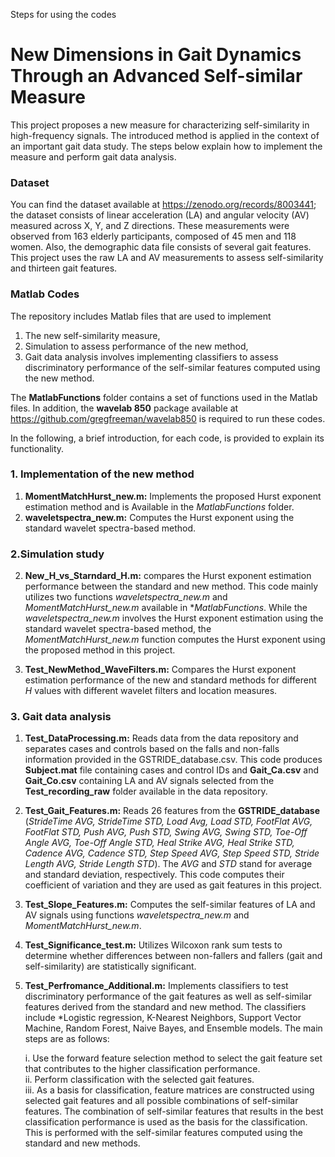 Steps for using the codes 

# New Dimensions in Gait Dynamics Through an Advanced Self-similar Measure
This project proposes a new measure for characterizing self-similarity in high-frequency signals. The introduced method is applied in the context of an important gait data study. The steps below explain how to implement the measure and perform gait data analysis.

### Dataset
You can find the dataset available at https://zenodo.org/records/8003441; the dataset consists of linear acceleration (LA) and angular velocity (AV) measured across X, Y, and Z directions. These measurements were observed from 163 elderly participants, composed of 45 men and 118 women. Also, the demographic data file consists of several gait features. This project uses the raw LA and AV measurements to assess self-similarity and thirteen gait features.     

### Matlab Codes 
The repository includes Matlab files that are used to implement
  1. The new self-similarity measure,
  2. Simulation to assess performance of the new method,
  3. Gait data analysis involves implementing classifiers to assess discriminatory performance of the self-similar features computed using the new method. 

The **MatlabFunctions** folder contains a set of functions used in the Matlab files. In addition, the **wavelab 850** package available at https://github.com/gregfreeman/wavelab850 is required to run these codes.  

In the following, a brief introduction, for each code, is provided to explain its functionality.

### 1. Implementation of the new method

1. **MomentMatchHurst_new.m:** Implements the proposed Hurst exponent estimation method and is Available in the *MatlabFunctions* folder.
2. **waveletspectra_new.m:** Computes the Hurst exponent using the standard wavelet spectra-based method.

### 2.Simulation study
2. **New_H_vs_Starndard_H.m:** compares the Hurst exponent estimation performance between the standard and new method. This code mainly utilizes two functions *waveletspectra_new.m* and *MomentMatchHurst_new.m* available in **MatlabFunctions*. While the *waveletspectra_new.m* involves the Hurst exponent estimation using the standard wavelet spectra-based method, the *MomentMatchHurst_new.m* function computes the Hurst exponent using the proposed method in this project.
   
3. **Test_NewMethod_WaveFilters.m:** Compares the Hurst exponent estimation performance of the new and standard methods for different $H$ values with different wavelet filters and location measures.

### 3. Gait data analysis
1. **Test_DataProcessing.m:** Reads data from the data repository and separates cases and controls based on the falls and non-falls information provided in the GSTRIDE_database.csv. This code produces **Subject.mat** file containing cases and control IDs and **Gait_Ca.csv** and **Gait_Co.csv** containing LA and AV signals selected from the **Test_recording_raw** folder available in the data repository.

2. **Test_Gait_Features.m:** Reads 26 features from the **GSTRIDE_database** (*StrideTime AVG, StrideTime STD, Load Avg, Load STD, FootFlat AVG, FootFlat STD, Push AVG, Push STD, Swing AVG, Swing STD, Toe-Off Angle AVG, Toe-Off Angle STD, Heal Strike AVG, Heal Strike STD, Cadence AVG, Cadence STD, Step Speed AVG, Step Speed STD, Stride Length AVG, Stride Length STD*). The *AVG* and *STD* stand for average and standard deviation, respectively. This code computes their coefficient of variation and they are used as gait features in this project.

3. **Test_Slope_Features.m:** Computes the self-similar features of LA and AV signals using functions *waveletspectra_new.m* and *MomentMatchHurst_new.m*.
   
4. **Test_Significance_test.m:** Utilizes Wilcoxon rank sum tests to determine whether differences between non-fallers and fallers (gait and self-similarity) are statistically significant. 

5. **Test_Perfromance_Additional.m:** Implements classifiers to test discriminatory performance of the  gait features as well as self-similar features derived from the standard and new method. The classifiers include *Logistic regression, K-Nearest Neighbors, Support Vector Machine, Random Forest, Naive Bayes, and Ensemble models. The main steps are as follows:
   
      i. Use the forward feature selection method to select the gait feature set that contributes to the higher classification performance.\
      ii. Perform classification with the selected gait features.\
      iii. As a basis for classification, feature matrices are constructed using selected gait features and all possible combinations of self-similar features. The combination of self-similar features that results in the best classification performance is used as the basis for the classification. This is performed with the self-similar features computed using the standard and new methods. 
 


